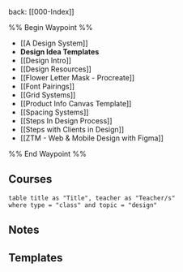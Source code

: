 back: [[000-Index]]

%% Begin Waypoint %%
- [[A Design System]]
- **Design Idea Templates**
- [[Design Intro]]
- [[Design Resources]]
- [[Flower Letter Mask - Procreate]]
- [[Font Pairings]]
- [[Grid Systems]]
- [[Product Info Canvas Template]]
- [[Spacing Systems]]
- [[Steps In Design Process]]
- [[Steps with Clients in Design]]
- [[ZTM - Web & Mobile Design with Figma]]

%% End Waypoint %%


## Courses

```dataview
table title as "Title", teacher as "Teacher/s"
where type = "class" and topic = "design"
```



## Notes


## Templates





